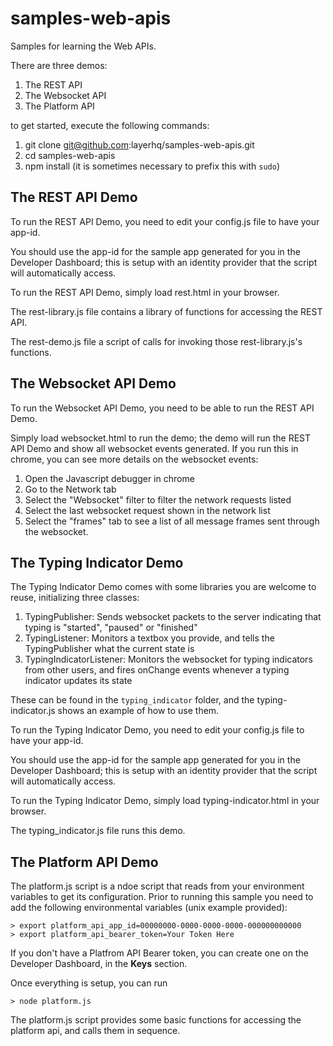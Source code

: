 # samples-web-apis

Samples for learning the Web APIs.

There are three demos:

1. The REST API
2. The Websocket API
3. The Platform API

to get started, execute the following commands:

1. git clone git@github.com:layerhq/samples-web-apis.git
2. cd samples-web-apis
3. npm install   (it is sometimes necessary to prefix this with `sudo`)

## The REST API Demo

To run the REST API Demo, you need to edit your config.js file to have your app-id.

You should use the app-id for the sample app generated for you in the Developer Dashboard; this is setup with an identity provider that the script will automatically access.

To run the REST API Demo, simply load rest.html in your browser.

The rest-library.js file contains a library of functions for accessing the REST API.

The rest-demo.js file a script of calls for invoking those rest-library.js's functions.

## The Websocket API Demo

To run the Websocket API Demo, you need to be able to run the REST API Demo.

Simply load websocket.html to run the demo; the demo will run the REST API Demo and show all websocket events generated.  If you run this in chrome, you can see more details on the websocket events:

1. Open the Javascript debugger in chrome
2. Go to the Network tab
3. Select the "Websocket" filter to filter the network requests listed
4. Select the last websocket request shown in the network list
5. Select the "frames" tab to see a list of all message frames sent through the websocket.

## The Typing Indicator Demo

The Typing Indicator Demo comes with some libraries you are welcome to reuse, initializing three classes:

1. TypingPublisher: Sends websocket packets to the server indicating that typing is "started", "paused" or "finished"
2. TypingListener: Monitors a textbox you provide, and tells the TypingPublisher what the current state is
3. TypingIndicatorListener: Monitors the websocket for typing indicators from other users, and fires onChange events whenever a typing indicator updates its state

These can be found in the `typing_indicator` folder, and the typing-indicator.js shows an example of how to use them.

To run the Typing Indicator Demo, you need to edit your config.js file to have your app-id.

You should use the app-id for the sample app generated for you in the Developer Dashboard; this is setup with an identity provider that the script will automatically access.

To run the Typing Indicator Demo, simply load typing-indicator.html in your browser.

The typing_indicator.js file runs this demo.

## The Platform API Demo

The platform.js script is a ndoe script that reads from your environment variables to get its configuration.  Prior to running this sample you need to add the following environmental variables (unix example provided):

```
> export platform_api_app_id=00000000-0000-0000-0000-000000000000
> export platform_api_bearer_token=Your Token Here
```

If you don't have a Platfrom API Bearer token, you can create one on the Developer Dashboard, in the **Keys** section.

Once everything is setup, you can run

```
> node platform.js
```

The platform.js script provides some basic functions for accessing the platform api, and calls them in sequence.
